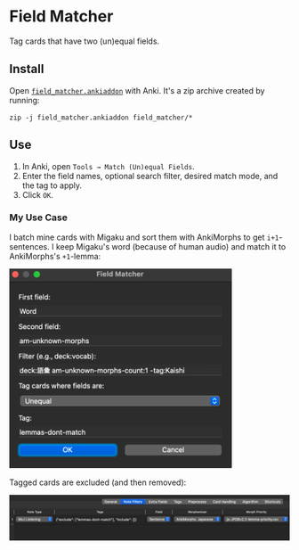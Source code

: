 # Field Matcher

Tag cards that have two (un)equal fields.

## Install

Open [`field_matcher.ankiaddon`](field_matcher.ankiaddon) with Anki.
It's a zip archive created by running:

    zip -j field_matcher.ankiaddon field_matcher/*

## Use

1. In Anki, open `Tools → Match (Un)equal Fields`.
2. Enter the field names, optional search filter, desired match mode, and the tag to apply.
3. Click `OK`.

### My Use Case

I batch mine cards with Migaku and sort them with AnkiMorphs to get `i+1`-sentences.
I keep Migaku's word (because of human audio) and match it to AnkiMorphs's `+1`-lemma:

   <img src='media/fm_settings.png' width='400'>

Tagged cards are excluded (and then removed):

   <img src='media/am_settings.png' width='800'>
